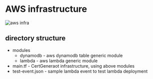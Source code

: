 # AWS infrastructure

![aws infra](/doc/aws_infra.png)

## directory structure
* modules
  * dynamodb - aws dynamodb table generic module
  * lambda - aws lambda generic module
* main.tf - CertGeneraot infrastructure, using above modules
* test-event.json - sample lambda event to test lambda deployment
